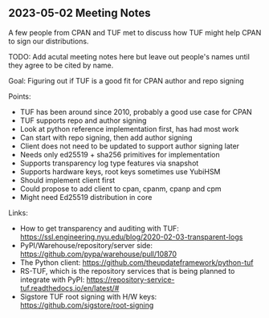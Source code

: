 ## 2023-05-02 Meeting Notes

A few people from CPAN and TUF met to discuss how TUF might help CPAN to sign
our distributions.

TODO: Add acutal meeting notes here but leave out people's names until they
agree to be cited by name.

Goal: Figuring out if TUF is a good fit for CPAN author and repo signing

Points:
- TUF has been around since 2010, probably a good use case for CPAN
- TUF supports repo and author signing
- Look at python reference implementation first, has had most work
- Can start with repo signing, then add author signing
- Client does not need to be updated to support author signing later
- Needs only ed25519 + sha256 primitives for implementation
- Supports transparency log type features via snapshot
- Supports hardware keys, root keys sometimes use YubiHSM
- Should implement client first
- Could propose to add client to cpan, cpanm, cpanp and cpm
- Might need Ed25519 distribution in core

Links:
- How to get transparency and auditing with TUF: https://ssl.engineering.nyu.edu/blog/2020-02-03-transparent-logs
- PyPI/Warehouse/repository/server side: https://github.com/pypa/warehouse/pull/10870
- The Python client: https://github.com/theupdateframework/python-tuf
- RS-TUF, which is the repository services that is being planned to integrate with PyPI: https://repository-service-tuf.readthedocs.io/en/latest/#
- Sigstore TUF root signing with H/W keys: https://github.com/sigstore/root-signing
